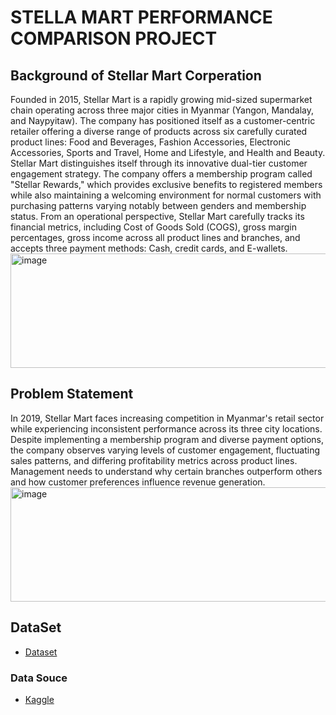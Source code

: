 # STELLA MART PERFORMANCE COMPARISON PROJECT

## Background of Stellar Mart Corperation
Founded in 2015, Stellar Mart is a rapidly growing mid-sized supermarket chain operating across three major cities in Myanmar (Yangon, Mandalay, and Naypyitaw). 
The company has positioned itself as a customer-centric retailer offering a diverse range of products across six carefully curated product lines: Food and Beverages, Fashion Accessories, Electronic Accessories, Sports and Travel, Home and Lifestyle, and Health and Beauty.
Stellar Mart distinguishes itself through its innovative dual-tier customer engagement strategy. 
The company offers a membership program called "Stellar Rewards," which provides exclusive benefits to registered members while also maintaining a welcoming environment for normal customers with purchasing patterns varying notably between genders and membership status. 
From an operational perspective, Stellar Mart carefully tracks its financial metrics, including Cost of Goods Sold (COGS), gross margin percentages, gross income across all product lines and branches, and accepts three payment methods: Cash, credit cards, and E-wallets. 
<img width="11059" height="183" alt="image" src="https://github.com/user-attachments/assets/1d589b7d-8516-44de-93f0-1e09e13429f4" />

## Problem Statement 
In 2019, Stellar Mart faces increasing competition in Myanmar's retail sector while experiencing inconsistent performance across its three city locations. Despite implementing a membership program and diverse payment options, the company observes varying levels of customer engagement, fluctuating sales patterns, and differing profitability metrics across product lines. Management needs to understand why certain branches outperform others and how customer preferences influence revenue generation.
<img width="8782" height="183" alt="image" src="https://github.com/user-attachments/assets/33897035-93fa-426d-a71d-9e1f7ea04607" />

## DataSet
- <a href="https://github.com/Awonfor/STELLA-MART-PROJECT/blob/36e53b9f267e573a3d3e8a157ce45ac5b7341263/Stellar%20Mart%20Corporation.csv">Dataset</a>
### Data Souce 
- <a href="Kaggle.com">Kaggle</a>

